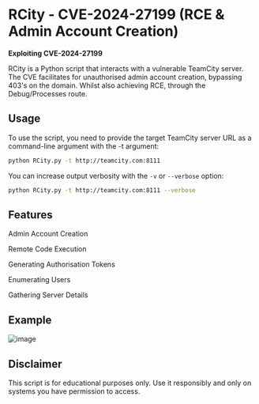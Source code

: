 # RCity - CVE-2024-27199 (RCE & Admin Account Creation)
<b>Exploiting CVE-2024-27199</b>

RCity is a Python script that interacts with a vulnerable TeamCity server. The CVE facilitates for unauthorised admin account creation, bypassing 403's on the domain. Whilst also achieving RCE, through the Debug/Processes route.

## Usage

To use the script, you need to provide the target TeamCity server URL as a command-line argument with the -t argument: 

```bash
python RCity.py -t http://teamcity.com:8111
```

You can increase output verbosity with the `-v` or `--verbose` option:

```bash
python RCity.py -t http://teamcity.com:8111 --verbose
```
## Features

Admin Account Creation

Remote Code Execution

Generating Authorisation Tokens

Enumerating Users

Gathering Server Details

## Example

![image](https://github.com/Stuub/RCity/assets/60468836/0f604a31-aa75-491b-993a-1de4f3a707d6)


## Disclaimer

This script is for educational purposes only. Use it responsibly and only on systems you have permission to access.
